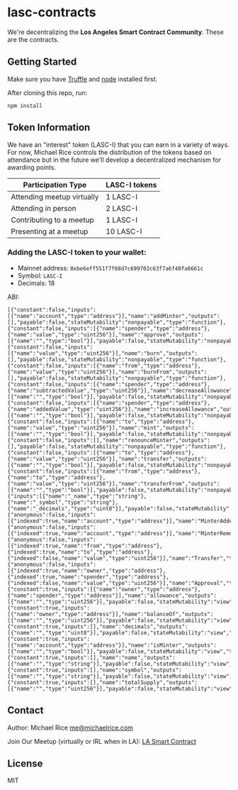 # lasc-contracts

We're decentralizing the **Los Angeles Smart Contract Community**. These are the contracts.

## Getting Started

Make sure you have [Truffle](http://truffleframework.com) and [node](https://nodejs.org/) installed first.

After cloning this repo, run:

```
npm install
```

## Token Information

We have an "interest" token (LASC-I) that you can earn in a variety of ways.  For now, Michael Rice controls the distribution of the tokens based on attendance but in the future we'll develop a decentralized mechanism for awarding points.

| Participation Type | LASC-I tokens |
|--------------------|--------
| Attending meetup virtually    | 1 LASC-I  |
| Attending in person           | 2 LASC-I  |
| Contributing to a meetup      | 1 LASC-I  |
| Presenting at a meetup        | 10 LASC-I |

### Adding the LASC-I token to your wallet:

* Mainnet address: `0xbe6eff551f7f08d7c699702c63f7a6f40fa6661c`
* Symbol: `LASC-I`
* Decimals: 18

ABI:
```
[{"constant":false,"inputs":[{"name":"account","type":"address"}],"name":"addMinter","outputs":[],"payable":false,"stateMutability":"nonpayable","type":"function"},{"constant":false,"inputs":[{"name":"spender","type":"address"},{"name":"value","type":"uint256"}],"name":"approve","outputs":[{"name":"","type":"bool"}],"payable":false,"stateMutability":"nonpayable","type":"function"},{"constant":false,"inputs":[{"name":"value","type":"uint256"}],"name":"burn","outputs":[],"payable":false,"stateMutability":"nonpayable","type":"function"},{"constant":false,"inputs":[{"name":"from","type":"address"},{"name":"value","type":"uint256"}],"name":"burnFrom","outputs":[],"payable":false,"stateMutability":"nonpayable","type":"function"},{"constant":false,"inputs":[{"name":"spender","type":"address"},{"name":"subtractedValue","type":"uint256"}],"name":"decreaseAllowance","outputs":[{"name":"","type":"bool"}],"payable":false,"stateMutability":"nonpayable","type":"function"},{"constant":false,"inputs":[{"name":"spender","type":"address"},{"name":"addedValue","type":"uint256"}],"name":"increaseAllowance","outputs":[{"name":"","type":"bool"}],"payable":false,"stateMutability":"nonpayable","type":"function"},{"constant":false,"inputs":[{"name":"to","type":"address"},{"name":"value","type":"uint256"}],"name":"mint","outputs":[{"name":"","type":"bool"}],"payable":false,"stateMutability":"nonpayable","type":"function"},{"constant":false,"inputs":[],"name":"renounceMinter","outputs":[],"payable":false,"stateMutability":"nonpayable","type":"function"},{"constant":false,"inputs":[{"name":"to","type":"address"},{"name":"value","type":"uint256"}],"name":"transfer","outputs":[{"name":"","type":"bool"}],"payable":false,"stateMutability":"nonpayable","type":"function"},{"constant":false,"inputs":[{"name":"from","type":"address"},{"name":"to","type":"address"},{"name":"value","type":"uint256"}],"name":"transferFrom","outputs":[{"name":"","type":"bool"}],"payable":false,"stateMutability":"nonpayable","type":"function"},{"inputs":[{"name":"_name","type":"string"},{"name":"_symbol","type":"string"},{"name":"_decimals","type":"uint8"}],"payable":false,"stateMutability":"nonpayable","type":"constructor"},{"anonymous":false,"inputs":[{"indexed":true,"name":"account","type":"address"}],"name":"MinterAdded","type":"event"},{"anonymous":false,"inputs":[{"indexed":true,"name":"account","type":"address"}],"name":"MinterRemoved","type":"event"},{"anonymous":false,"inputs":[{"indexed":true,"name":"from","type":"address"},{"indexed":true,"name":"to","type":"address"},{"indexed":false,"name":"value","type":"uint256"}],"name":"Transfer","type":"event"},{"anonymous":false,"inputs":[{"indexed":true,"name":"owner","type":"address"},{"indexed":true,"name":"spender","type":"address"},{"indexed":false,"name":"value","type":"uint256"}],"name":"Approval","type":"event"},{"constant":true,"inputs":[{"name":"owner","type":"address"},{"name":"spender","type":"address"}],"name":"allowance","outputs":[{"name":"","type":"uint256"}],"payable":false,"stateMutability":"view","type":"function"},{"constant":true,"inputs":[{"name":"owner","type":"address"}],"name":"balanceOf","outputs":[{"name":"","type":"uint256"}],"payable":false,"stateMutability":"view","type":"function"},{"constant":true,"inputs":[],"name":"decimals","outputs":[{"name":"","type":"uint8"}],"payable":false,"stateMutability":"view","type":"function"},{"constant":true,"inputs":[{"name":"account","type":"address"}],"name":"isMinter","outputs":[{"name":"","type":"bool"}],"payable":false,"stateMutability":"view","type":"function"},{"constant":true,"inputs":[],"name":"name","outputs":[{"name":"","type":"string"}],"payable":false,"stateMutability":"view","type":"function"},{"constant":true,"inputs":[],"name":"symbol","outputs":[{"name":"","type":"string"}],"payable":false,"stateMutability":"view","type":"function"},{"constant":true,"inputs":[],"name":"totalSupply","outputs":[{"name":"","type":"uint256"}],"payable":false,"stateMutability":"view","type":"function"}]
```


## Contact

Author: Michael Rice [me@michaelrice.com](mailto:me@michaelrice.com)

Join Our Meetup (virtually or IRL when in LA): [LA Smart Contract](https://lasmartcontract.com)

## License

MIT